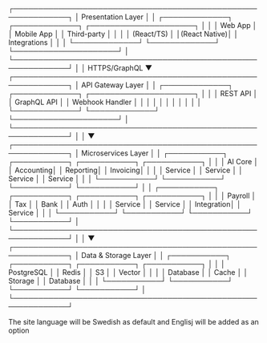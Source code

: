 ┌─────────────────────────────────────────────────────────────┐
│                   Presentation Layer                        │
│  ┌─────────────┐  ┌─────────────┐  ┌─────────────────────┐  │
│  │   Web App   │  │ Mobile App  │  │   Third-party       │  │
│  │ (React/TS)  │  │(React Native)│  │   Integrations     │  │
│  └─────────────┘  └─────────────┘  └─────────────────────┘  │
└─────────────────────────────────────────────────────────────┘
                         │
                         │ HTTPS/GraphQL
                         ▼
┌─────────────────────────────────────────────────────────────┐
│                   API Gateway Layer                         │
│  ┌─────────────┐  ┌─────────────┐  ┌─────────────────────┐  │
│  │  REST API   │  │ GraphQL API │  │   Webhook Handler   │  │
│  │             │  │             │  │                     │  │
│  └─────────────┘  └─────────────┘  └─────────────────────┘  │
└─────────────────────────────────────────────────────────────┘
                         │
                         │
                         ▼
┌─────────────────────────────────────────────────────────────┐
│                 Microservices Layer                         │
│  ┌───────────┐  ┌───────────┐  ┌───────────┐  ┌───────────┐  │
│  │   AI Core │  │ Accounting│  │  Reporting│  │  Invoicing│  │
│  │ Service   │  │ Service   │  │  Service  │  │  Service  │  │
│  └───────────┘  └───────────┘  └───────────┘  └───────────┘  │
│  ┌───────────┐  ┌───────────┐  ┌───────────┐  ┌───────────┐  │
│  │  Payroll  │  │  Tax      │  │  Bank     │  │  Auth     │  │
│  │ Service   │  │  Service  │  │  Integration│ │  Service  │  │
│  └───────────┘  └───────────┘  └───────────┘  └───────────┘  │
└─────────────────────────────────────────────────────────────┘
                         │
                         │
                         ▼
┌─────────────────────────────────────────────────────────────┐
│                 Data & Storage Layer                        │
│  ┌───────────┐  ┌───────────┐  ┌───────────┐  ┌───────────┐  │
│  │  PostgreSQL │ │  Redis    │  │  S3       │  │  Vector   │  │
│  │  Database  │ │  Cache    │  │  Storage  │  │  Database │  │
│  └───────────┘  └───────────┘  └───────────┘  └───────────┘  │
└─────────────────────────────────────────────────────────────┘


The site language will be Swedish as default and Englisj will be added as an option 
